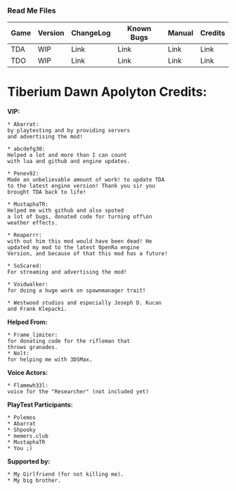 ### Read Me Files

 | Game | Version | ChangeLog | Known Bugs | Manual | Credits
 |-|-|-|-|-|-|
 | TDA | WIP | Link | Link | Link | Link
 | TDO | WIP | Link | Link | Link | Link


Tiberium Dawn Apolyton Credits:
=

**VIP:** 

    * Abarrat: 
	by playtesting and by providing servers
	and advertising the mod!

    * abcdefg30: 
	Helped a lot and more than I can count 
	with lua and github and engine updates.

    * Penev92: 
	Made an unbelievable amount of work! to update TDA 
	to the latest engine version! Thank you sir you 
	brought TDA back to life!

    * MustaphaTR: 
	Helped me with github and also spoted 
	a lot of bugs, donated code for turning off\on 
	weather effects.

    * Reaperrr: 
	with out him this mod would have been dead! He 
	updated my mod to the latest OpenRa engine 
	Version, and because of that this mod has a future!

    * SoScared: 
	For streaming and advertising the mod!

    * Voidwalker: 
	for doing a huge work on spawnmanager trait!

    * Westwood studios and especially Joseph D. Kucan 
	and Frank Klepacki.

**Helped From:**

    * Frame_limiter: 
	for donating code for the rifleman that 
	throws granades.
    * Nolt:
	for helping me with 3DSMax.

**Voice Actors:**

    * Flamewh33l: 
	voice for the "Researcher" (not included yet)

**PlayTest Participants:**

    * Polemos
    * Abarrat
    * Shpooky
    * memers.club
    * MustaphaTR
    * You ;)

**Supported by:**

    * My Girlfriend (for not killing me).
    * My big brother.